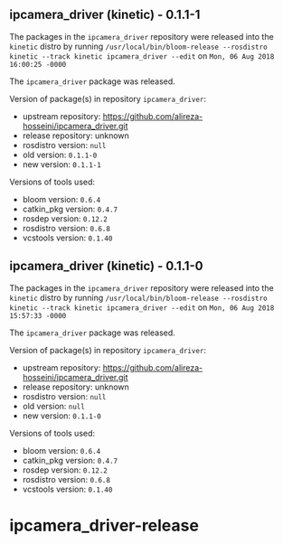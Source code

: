 ## ipcamera_driver (kinetic) - 0.1.1-1

The packages in the `ipcamera_driver` repository were released into the `kinetic` distro by running `/usr/local/bin/bloom-release --rosdistro kinetic --track kinetic ipcamera_driver --edit` on `Mon, 06 Aug 2018 16:00:25 -0000`

The `ipcamera_driver` package was released.

Version of package(s) in repository `ipcamera_driver`:

- upstream repository: https://github.com/alireza-hosseini/ipcamera_driver.git
- release repository: unknown
- rosdistro version: `null`
- old version: `0.1.1-0`
- new version: `0.1.1-1`

Versions of tools used:

- bloom version: `0.6.4`
- catkin_pkg version: `0.4.7`
- rosdep version: `0.12.2`
- rosdistro version: `0.6.8`
- vcstools version: `0.1.40`


## ipcamera_driver (kinetic) - 0.1.1-0

The packages in the `ipcamera_driver` repository were released into the `kinetic` distro by running `/usr/local/bin/bloom-release --rosdistro kinetic --track kinetic ipcamera_driver --edit` on `Mon, 06 Aug 2018 15:57:33 -0000`

The `ipcamera_driver` package was released.

Version of package(s) in repository `ipcamera_driver`:

- upstream repository: https://github.com/alireza-hosseini/ipcamera_driver.git
- release repository: unknown
- rosdistro version: `null`
- old version: `null`
- new version: `0.1.1-0`

Versions of tools used:

- bloom version: `0.6.4`
- catkin_pkg version: `0.4.7`
- rosdep version: `0.12.2`
- rosdistro version: `0.6.8`
- vcstools version: `0.1.40`


# ipcamera_driver-release